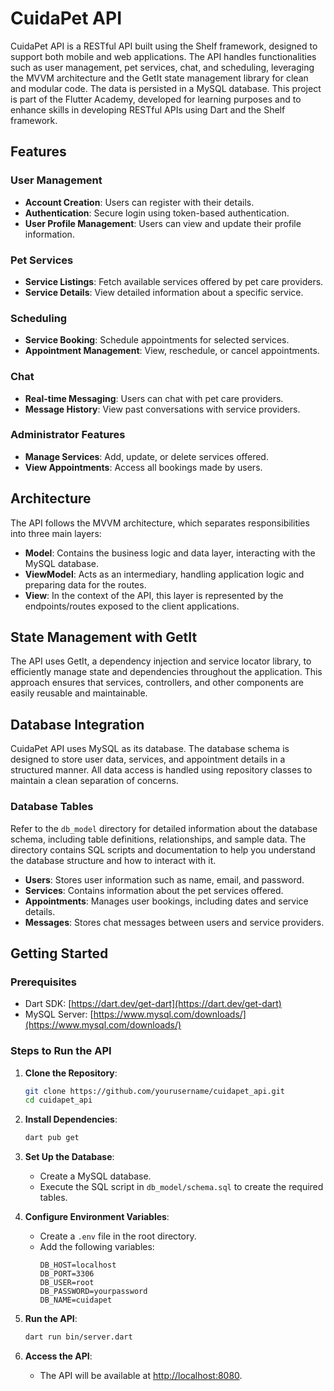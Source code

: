 # CuidaPet API
CuidaPet API is a RESTful API built using the Shelf framework, designed to support both mobile and web applications. The API handles functionalities such as user management, pet services, chat, and scheduling, leveraging the MVVM architecture and the GetIt state management library for clean and modular code. The data is persisted in a MySQL database. This project is part of the Flutter Academy, developed for learning purposes and to enhance skills in developing RESTful APIs using Dart and the Shelf framework.

## Features

### User Management

- **Account Creation**: Users can register with their details.
- **Authentication**: Secure login using token-based authentication.
- **User Profile Management**: Users can view and update their profile information.

### Pet Services

- **Service Listings**: Fetch available services offered by pet care providers.
- **Service Details**: View detailed information about a specific service.

### Scheduling

- **Service Booking**: Schedule appointments for selected services.
- **Appointment Management**: View, reschedule, or cancel appointments.

### Chat

- **Real-time Messaging**: Users can chat with pet care providers.
- **Message History**: View past conversations with service providers.

### Administrator Features

- **Manage Services**: Add, update, or delete services offered.
- **View Appointments**: Access all bookings made by users.

## Architecture

The API follows the MVVM architecture, which separates responsibilities into three main layers:

- **Model**: Contains the business logic and data layer, interacting with the MySQL database.
- **ViewModel**: Acts as an intermediary, handling application logic and preparing data for the routes.
- **View**: In the context of the API, this layer is represented by the endpoints/routes exposed to the client applications.

## State Management with GetIt

The API uses GetIt, a dependency injection and service locator library, to efficiently manage state and dependencies throughout the application. This approach ensures that services, controllers, and other components are easily reusable and maintainable.

## Database Integration

CuidaPet API uses MySQL as its database. The database schema is designed to store user data, services, and appointment details in a structured manner. All data access is handled using repository classes to maintain a clean separation of concerns.

### Database Tables
Refer to the `db_model` directory for detailed information about the database schema, including table definitions, relationships, and sample data. The directory contains SQL scripts and documentation to help you understand the database structure and how to interact with it.

- **Users**: Stores user information such as name, email, and password.
- **Services**: Contains information about the pet services offered.
- **Appointments**: Manages user bookings, including dates and service details.
- **Messages**: Stores chat messages between users and service providers.

## Getting Started

### Prerequisites

- Dart SDK: [https://dart.dev/get-dart](https://dart.dev/get-dart)
- MySQL Server: [https://www.mysql.com/downloads/](https://www.mysql.com/downloads/)

### Steps to Run the API

1. **Clone the Repository**:
    ```sh
    git clone https://github.com/yourusername/cuidapet_api.git
    cd cuidapet_api
    ```

2. **Install Dependencies**:
    ```sh
    dart pub get
    ```

3. **Set Up the Database**:
    - Create a MySQL database.
    - Execute the SQL script in `db_model/schema.sql` to create the required tables.

4. **Configure Environment Variables**:
    - Create a `.env` file in the root directory.
    - Add the following variables:
        ```env
        DB_HOST=localhost
        DB_PORT=3306
        DB_USER=root
        DB_PASSWORD=yourpassword
        DB_NAME=cuidapet
        ```

5. **Run the API**:
    ```sh
    dart run bin/server.dart
    ```

6. **Access the API**:
    - The API will be available at [http://localhost:8080](http://localhost:8080).